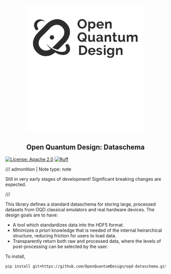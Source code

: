 #

<p align="center">
  <img src="img/oqd-logo-black.png#only-light" alt="Logo" style="max-height: 200px;">
  <img src="img/oqd-logo-white.png#only-dark" alt="Logo" style="max-height: 200px;">
</p>

<div align="center">
    <h2 align="center">
    Open Quantum Design: Dataschema
    </h2>
</div>

[![License: Apache 2.0](https://img.shields.io/badge/license-Apache%202.0-brightgreen.svg)](https://opensource.org/licenses/Apache-2.0)
[![Ruff](https://img.shields.io/endpoint?url=https://raw.githubusercontent.com/astral-sh/ruff/main/assets/badge/v2.json)](https://github.com/astral-sh/ruff)

<!-- prettier-ignore -->
/// admonition | Note
    type: note

Still in very early stages of development! Significant breaking changes are expected.

///

This library defines a standard dataschema for storing large, processed datasets from OQD classical emulators and real hardware devices.
The design goals are to have:

- A tool which standardizes data into the HDF5 format.
- Minimizes *a priori* knowledge that is needed of the internal heirarchical structure, reducing friction for users to load data.
- Transparently return both raw and processed data, where the levels of post-processing can be selected by the user.

To install,

```bash
pip install git+https://github.com/OpenQuantumDesign/oqd-dataschema.git
```
